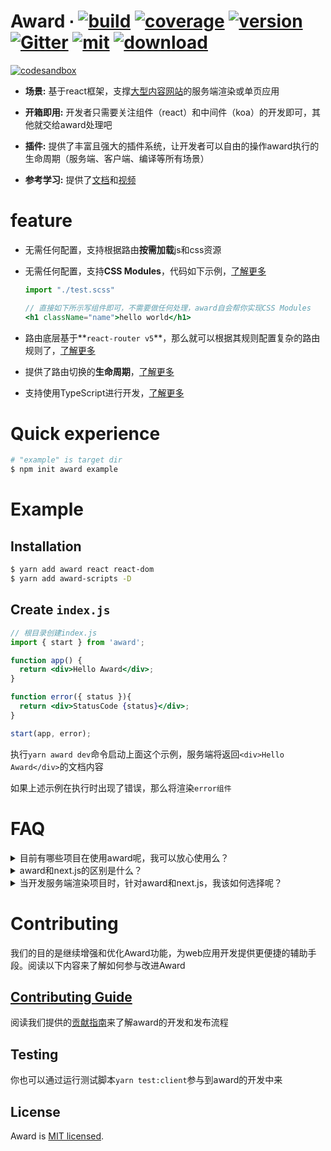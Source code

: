 # Award ∙ [![build](https://img.shields.io/circleci/build/github/XimalayaCloud/award/master.svg)](https://circleci.com/gh/XimalayaCloud/award)  [![coverage](https://img.shields.io/codecov/c/github/XimalayaCloud/award/master.svg)](https://codecov.io/github/XimalayaCloud/award?branch=master) [![version](https://img.shields.io/npm/v/award.svg)](https://www.npmjs.com/package/award) [![Gitter](https://badges.gitter.im/award-js/community.svg)](https://gitter.im/award-js/community?utm_source=badge&utm_medium=badge&utm_campaign=pr-badge) [![mit](https://img.shields.io/badge/license-MIT-blue.svg)](https://github.com/XimalayaCloud/award/blob/master/LICENSE) [![download](https://img.shields.io/npm/dm/award.svg)](https://www.npmjs.com/package/award)

[![codesandbox](https://codesandbox.io/static/img/play-codesandbox.svg)](https://codesandbox.io/s/awardhello-world-0y1fi?fontsize=14&hidenavigation=1&theme=dark)

- **场景:** 基于react框架，支撑[大型内容网站](#faq)的服务端渲染或单页应用

- **开箱即用:** 开发者只需要关注组件（react）和中间件（koa）的开发即可，其他就交给award处理吧

- **插件:** 提供了丰富且强大的插件系统，让开发者可以自由的操作award执行的生命周期（服务端、客户端、编译等所有场景）

- **参考学习:** 提供了[文档](http://ximalayacloud.github.io/award/docs/basic/intro/)和[视频](https://www.bilibili.com/video/av82146266)

# feature

- 无需任何配置，支持根据路由**按需加载**js和css资源

- 无需任何配置，支持**CSS Modules**，代码如下示例，[了解更多](https://ximalayacloud.github.io/award/docs/basic/static)

  ```jsx
  import "./test.scss"
  
  // 直接如下所示写组件即可，不需要做任何处理，award自会帮你实现CSS Modules
  <h1 className="name">hello world</h1>
  ```
- 路由底层基于**`react-router v5`**，那么就可以根据其规则配置复杂的路由规则了，[了解更多](https://ximalayacloud.github.io/award/docs/router/intro)

- 提供了路由切换的**生命周期**，[了解更多](https://ximalayacloud.github.io/award/docs/router/intro#%E7%94%9F%E5%91%BD%E5%91%A8%E6%9C%9F)

- 支持使用TypeScript进行开发，[了解更多](https://ximalayacloud.github.io/award/docs/more/tools#%E6%8E%A5%E5%85%A5typescript)

# Quick experience

```bash
# "example" is target dir
$ npm init award example
```

# Example

## Installation

```bash
$ yarn add award react react-dom
$ yarn add award-scripts -D
```
## Create `index.js`

```jsx
// 根目录创建index.js
import { start } from 'award';

function app() {
  return <div>Hello Award</div>;
}

function error({ status }){
  return <div>StatusCode {status}</div>;
}

start(app, error);
```

执行`yarn award dev`命令启动上面这个示例，服务端将返回`<div>Hello Award</div>`的文档内容

如果上述示例在执行时出现了错误，那么将渲染`error组件`

# FAQ

<details>
  <summary>目前有哪些项目在使用award呢，我可以放心使用么？</summary>

> 💅喜马拉雅内部的服务端渲染项目都是使用award进行构建的，所以你不必担心框架的维护问题

- [喜马拉雅主站](https://www.ximalaya.com/)

- [喜马拉雅m站](https://m.ximalaya.com/)

- [喜马拉雅国际站](https://www.himalaya.com/)

- [喜马拉雅圈子](http://m.ximalaya.com/quanzi/9)

- [喜马拉雅广告投放](http://yingxiao.ximalaya.com/)

</details>

<details>
  <summary>award和next.js的区别是什么？</summary>

> award和[next.js](https://github.com/zeit/next.js)都是一个基于react的服务端渲染框架，假设你已经了解next.js框架了，接下来我们来说明award和next.js的区别

- 基于[react-router](https://github.com/ReactTraining/react-router)实现了[`award-router`](http://ximalayacloud.github.io/award/docs/router/intro/)，其提供了更精细化的路由控制
  
  - 比如你可以定义`path="/:id(\\d+)"`来匹配全是数字的路由，对于强SEO需求的项目很有用处。请查看[react-router](https://github.com/ReactTraining/react-router)来了解path定义的规则

  - 你可以使用`award-router`提供的[路由生命周期](http://ximalayacloud.github.io/award/docs/router/intro/#%E7%94%9F%E5%91%BD%E5%91%A8%E6%9C%9F)来精细化控制前端的每次路由切换。比如用户离开当前路由时，可以使用自定义弹窗组件来确认是否离开

  - 支持自定义的嵌套路由，定义规则和`react-router`一致，使用上稍有差异，[点击查看](http://ximalayacloud.github.io/award/docs/router/nestedRoute/)

  - 👓当然`next.js`关于路由的所有功能，我们也都是支持的

- 关于 CSS-in-JS ，[可以点击了解更多](http://ximalayacloud.github.io/award/docs/basic/static/#%E6%A0%B7%E5%BC%8F)
  
  - 开发者只需要通过`import './style.scss'`的形式引用，即可实现 CSS-in-JS，且自动实现了样式scope和开发阶段的样式缓存
  
  - 无需任何配置，编译后即可将样式提取到css文件，且在生产环境运行时可以根据路由按需加载，包括服务端渲染直出时

  - 👓`next.js`目前还需要一些配置来实现，要实现CSS Modules还需要手动处理，而award只需import导入样式即可

- award提供了丰富且强大的插件系统，可以不断的给Award注入活力。`next.js`暂未表态其插件市场

- 提出了运行包和工具包的思想，极大的减少了，在node环境运行时，所需安装依赖的体积。`next.js`不支持

- award基于[koa](https://github.com/koajs/koa)，开发者可以通过写中间件自由扩展服务端能力

  - 开发阶段，我们支持中间件的热更新功能

  - 👓`next.js`需要自行通过`koa`或者`express`再次封装一下，才能方便的使用中间件

- [更多功能，欢迎查看文档进行探索](http://ximalayacloud.github.io/award/docs/basic/intro/)

</details>

<details>
  <summary>当开发服务端渲染项目时，针对award和next.js，我该如何选择呢？</summary>

- 如果你的项目对SEO要求比较高，且是大型的服务端渲染项目，推荐使用`award`。其可以更好的帮你管理路由，管理中间件，管理样式的开发等

- 如果项目不是那么大，对SEO的要求不是很苛刻，那还是推荐使用`next.js`吧

- 两者各有优缺点，建议都使用下对比看看。整体的上手和学习成本，两者都差不多

</details>


# Contributing

我们的目的是继续增强和优化Award功能，为web应用开发提供更便捷的辅助手段。阅读以下内容来了解如何参与改进Award

## [Contributing Guide](http://ximalayacloud.github.io/award/docs/more/CONTRIBUTING/)

阅读我们提供的[贡献指南](http://ximalayacloud.github.io/award/docs/more/CONTRIBUTING/)来了解award的开发和发布流程

## Testing

你也可以通过运行测试脚本`yarn test:client`参与到award的开发中来

## License

Award is [MIT licensed](./LICENSE).

